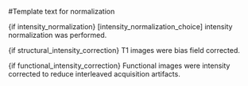#Template text for normalization

{if intensity_normalization} [intensity_normalization_choice] intensity normalization was performed. 

{if structural_intensity_correction} T1 images were bias field corrected.

{if functional_intensity_correction} Functional images were intensity corrected to reduce interleaved acquisition artifacts.
